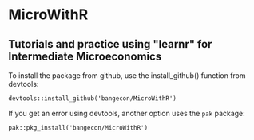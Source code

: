 # MicroWithR

## Tutorials and practice using "learnr" for Intermediate Microeconomics

To install the package from github, use the install_github() function from devtools:

`devtools::install_github('bangecon/MicroWithR')`

If you get an error using devtools, another option uses the `pak` package: 

`pak::pkg_install('bangecon/MicroWithR')`
